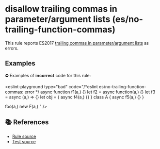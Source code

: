 # disallow trailing commas in parameter/argument lists (es/no-trailing-function-commas)

This rule reports ES2017 [trailing commas in parameter/argument lists](https://github.com/tc39/proposal-trailing-function-commas#readme) as errors.

## Examples

⛔ Examples of **incorrect** code for this rule:

<eslint-playground type="bad" code="/*eslint es/no-trailing-function-commas: error */
async function f1(a,) {}
let f2 = async function(a,) {}
let f3 = async (a,) =&gt; {}
let obj = { async f4(a,) {} }
class A { async f5(a,) {} }

foo(a,)
new F(a,)
" />

## 📚 References

- [Rule source](https://github.com/mysticatea/eslint-plugin-es/blob/v1.3.0/lib/rules/no-trailing-function-commas.js)
- [Test source](https://github.com/mysticatea/eslint-plugin-es/blob/v1.3.0/tests/lib/rules/no-trailing-function-commas.js)
